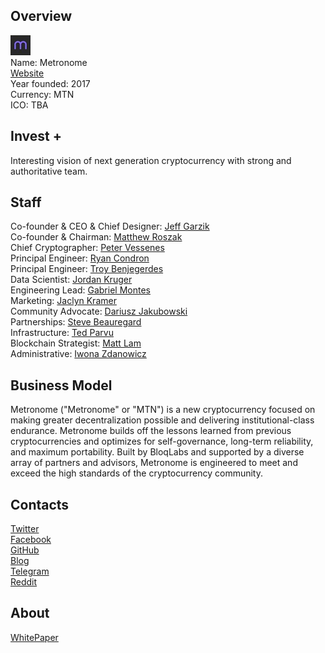 ## Overview
![logo](../projects/logo/metronome.jpg)  
Name: Metronome  
[Website](https://metronome.io/#start)  
Year founded: 2017  
Currency: MTN  
ICO: TBA
## Invest +
Interesting vision of next generation cryptocurrency with strong and authoritative team.
## Staff
Co-founder & CEO & Chief Designer: [Jeff Garzik](../people/jeff_garzik.md)  
Co-founder & Chairman: [Matthew Roszak](../people/matthew_roszak.md)  
Chief Cryptographer: [Peter Vessenes](../people/peter_vessenes.md)  
Principal Engineer: [Ryan Condron](../people/ryan_condron.md)  
Principal Engineer: [Troy Benjegerdes](../people/troy_benjegerdes.md)  
Data Scientist: [Jordan Kruger](../people/jordan_kruger.md)  
Engineering Lead: [Gabriel Montes](../people/gabriel_montes.md)  
Marketing: [Jaclyn Kramer](../people/jaclyn_kramer.md)  
Community Advocate: [Dariusz Jakubowski](../people/dariusz_jakubowski.md)  
Partnerships: [Steve Beauregard](../people/steve_beauregard.md)  
Infrastructure: [Ted Parvu](../people/ted_parvu.md)  
Blockchain Strategist: [Matt Lam](../people/matt_lam.md)  
Administrative: [Iwona Zdanowicz](../people/iwona_zdanowicz.md)
## Business Model
Metronome ("Metronome" or "MTN") is a new cryptocurrency focused on making greater decentralization possible and delivering institutional-class endurance.
Metronome builds off the lessons learned from previous cryptocurrencies and optimizes for self-governance, long-term reliability, and maximum portability. Built by BloqLabs and supported by a diverse array of partners and advisors, Metronome is engineered to meet and exceed the high standards of the cryptocurrency community.
## Contacts  
[Twitter](https://twitter.com/MTNToken)    
[Facebook](https://www.facebook.com/MetronomeToken/)    
[GitHub](https://github.com/metronometoken)  
[Blog](https://medium.com/@MetronomeToken)    
[Telegram](https://t.me/metronometoken)  
[Reddit](https://www.reddit.com/r/MetronomeToken/)
## About  
[WhitePaper](https://metronome.io/pdf/owners_manual.pdf)  
